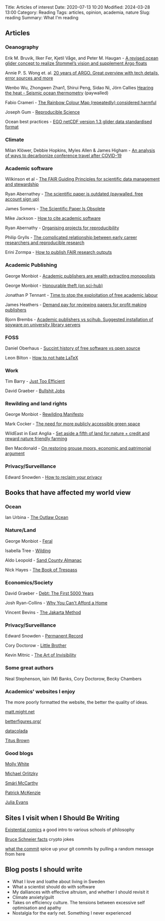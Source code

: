 Title: Articles of interest
Date: 2020-07-13 10:20
Modified: 2024-03-28 13:00
Category: Reading
Tags: articles, opinion, academia, nature
Slug: reading
Summary: What I'm reading

## Articles

### Oeanography

Erik M. Bruvik, Ilker Fer, Kjetil Våge, and Peter M. Haugan - [A revised ocean glider concept to realize Stommel’s vision and supplement Argo floats](https://os.copernicus.org/articles/16/291/2020/os-16-291-2020.pdf)

Annie P. S. Wong et. al. [20 years of ARGO. Great overview with tech details, error sources and more](https://www.frontiersin.org/articles/10.3389/fmars.2020.00700/full)

Wenbo Wu, Zhongwen Zhan1, Shirui Peng, Sidao Ni, Jörn Callies [Hearing the heat - Seismic ocean thermometry](https://science.sciencemag.org/content/369/6510/1510) (paywalled)

Fabio Crameri - [The Rainbow Colour Map (repeatedly) considered harmful](https://blogs.egu.eu/divisions/gd/2017/08/23/the-rainbow-colour-map/)

Joseph Gum - [Reproducible Science](https://github.com/asx-/reproducible-science/blob/master/reproducible_science.pdf)

Ocean best practices - [EGO netCDF version 1.3 glider data standardised format](https://repository.oceanbestpractices.org/handle/11329/1253)

### Climate

Milan Klöwer, Debbie Hopkins, Myles Allen & James Higham - [An analysis of ways to decarbonize conference travel after COVID-19](https://www.nature.com/articles/d41586-020-02057-2)

### Academic software

Wilkinson et al -  [The FAIR Guiding Principles for scientific data management and stewardship](https://www.nature.com/articles/sdata201618)

Ryan Abernathey - [The scientific paper is outdated (paywalled, free account sign up)](https://www.chronicle.com/article/the-scientific-paper-is-outdated/)

James Somers - [The Scientific Paper Is Obsolete](https://www.theatlantic.com/science/archive/2018/04/the-scientific-paper-is-obsolete/556676/)

Mike Jackson - [How to cite academic software](https://software.ac.uk/how-cite-software)

Ryan Abernathy - [Organising projects for reproducibility](https://rabernat.github.io/research_computing/organization-and-packaging-of-python-projects.html)

Philip Grylls - [The complicated relationship between early career researchers and reproducible research](https://www.software.ac.uk/blog/2021-06-07-complicated-relationship-between-early-career-researchers-and-reproducible-research?mc_cid=b626a8dd63&mc_eid=95a7d9b4e9)

Erini Zormpa - [How to publish FAIR research outputs](https://eirini-zormpa.github.io/2023-ResearchSoftwareCamp/FAIR-publishing.html#/title-slide)

### Academic Publishing

George Monbiot - [Academic publishers are wealth extracting monopolists](https://www.monbiot.com/2011/08/29/the-lairds-of-learning/)

George Monbiot - [Honourable theft (on sci-hub)](https://www.monbiot.com/2018/09/17/honourable-theft/)

Jonathan P Tennant - [Time to stop the exploitation of free academic labour](https://ese.arphahub.com/article/51839/download/pdf/428643)

James Heathers - [Demand pay for reviewing papers for profit making publishers](https://medium.com/@jamesheathers/the-450-movement-1f86132a29bd)

Bjorn Brembs - [Academic publishers vs scihub. Suggested installation of spyware on university library servers](http://bjoern.brembs.net/2020/10/is-the-snsi-the-new-prism/)

### FOSS
Daniel Oberhaus - [Succint history of free software vs open source](https://www.vice.com/en/article/43zak3/the-internet-was-built-on-the-free-labor-of-open-source-developers-is-that-sustainable)

Leon Bilton - [How to not hate LaTeX](https://adigitoleo.srht.site/blog/software/not-hate-latex)

### Work

Tim Barry - [Just Too Efficient](https://www.tbray.org/ongoing/When/202x/2020/07/05/Too-Efficient)

David Graeber - [Bullshit Jobs](https://www.strike.coop/bullshit-jobs/)

### Rewilding and land rights
George Monbiot - [Rewilding Manifesto](https://www.monbiot.com/2013/05/27/a-manifesto-for-rewilding-the-world/)

Mark Cocker - [The need for more publicly accessible green space](https://www.newstatesman.com/british-countryside-access-wild-child-patrick-barkham-bringing-back-beaver-derek-gow-trespass-nick-hayes-framing-nature-lawrence-rose-review)

WildEast in East Anglia - [Set aside a fifth of land for nature + credit and reward nature friendly farming](https://www.theguardian.com/environment/2020/jul/14/farmers-wildeast-hatch-plan-return-area-size-dorset-wild-nature-east-anglia)

Ben Macdonald - [On restoring grouse moors, economic and patrimonial argument](https://www.spectator.co.uk/article/the-scourge-of-the-grouse-moor)

### Privacy/Surveillance

Edward Snowden - [How to reclaim your privacy](https://theintercept.com/2015/11/12/edward-snowden-explains-how-to-reclaim-your-privacy/)

## Books that have affected my world view

### Ocean

Ian Urbina -  [The Outlaw Ocean](https://www.nytimes.com/2019/08/19/books/review/outlaw-ocean-ian-urbina.html)

### Nature/Land

George Monbiot - [Feral](https://www.monbiot.com/2013/05/24/feral-searching-for-enchantment-on-the-frontiers-of-rewilding/)

Isabella Tree - [Wilding](https://www.goodreads.com/book/show/38891828-wilding)

Aldo Leopold - [Sand County Almanac](https://www.aldoleopold.org/about/aldo-leopold/sand-county-almanac/)

Nick Hayes - [The Book of Trespass](https://www.theguardian.com/books/2020/aug/10/the-book-of-trespass-by-nick-hayes-review-a-trespassers-radical-manifesto)

### Economics/Society

David Graeber - [Debt: The First 5000 Years](https://www.goodreads.com/book/show/6617037-debt)

Josh Ryan-Collins - [Why You Can't Afford a Home](https://www.ucl.ac.uk/bartlett/public-purpose/why-cant-you-afford-home)

Vincent Bevins - [The Jakarta Method](https://en.wikipedia.org/wiki/The_Jakarta_Method)

### Privacy/Surveillance

Edward Snowden - [Permanent Record](https://www.goodreads.com/book/show/46223297-permanent-record)

Cory Doctorow - [Little Brother](https://craphound.com/littlebrother/download/)

Kevin Mitnic - [The Art of Invisibility](https://www.mitnicksecurity.com/the-art-of-invisibility-mitnick-security)

### Some great authors

Neal Stephenson, Iain (M) Banks, Cory Doctorow, Becky Chambers


### Academics' websites I enjoy

The more poorly formatted the website, the better the quality of ideas.

[matt.might.net](matt.might.net)

[betterfigures.org/](betterfigures.org/)

[datacolada](http://datacolada.org/)

[Titus Brown](http://ivory.idyll.org)

### Good blogs

[Molly White](https://www.mollywhite.net/)

[Michael Orlitzky](https://michael.orlitzky.com)

[Smári McCarthy](https://smarimccarthy.is/posts/2022-02-18-cybernetics/)

[Patrick McKenzie](https://www.kalzumeus.com/)

[Julia Evans](https://jvns.ca/)

## Sites I visit when I Should Be Writing

[Existential comics](https://existentialcomics.com/) a good intro to various schools of philosophy

[Bruce Schneier facts](https://www.schneierfacts.com) crypto jokes

[what the commit](http://whatthecommit.com/) spice up your git commits by pulling a random message from here



## Blog posts I should write

- What I love and loathe about living in Sweden
- What a scientist should do with software
- My dalliances with effective altruism, and whether I should revisit it
- Climate anxiety/guilt
- Takes on efficiency culture. The tensions between excessive self optimisation and apathy
- Nostalgia for the early net. Something I never experienced
